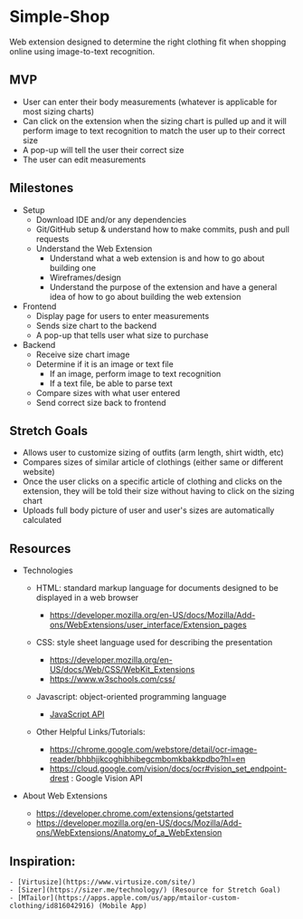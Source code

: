 # Simple-Shop
Web extension designed to determine the right clothing fit when shopping online using image-to-text recognition.

## MVP
- User can enter their body measurements (whatever is applicable for most sizing charts)
- Can click on the extension when the sizing chart is pulled up and it will perform image to text recognition to match the user up to their correct size
- A pop-up will tell the user their correct size
- The user can edit measurements


## Milestones
- Setup
	- Download IDE and/or any dependencies
	- Git/GitHub setup & understand how to make commits, push and pull requests
	- Understand the Web Extension
		- Understand what a web extension is and how to go about building one
		- Wireframes/design
		- Understand the purpose of the extension and have a general idea of how to go about building the web extension
- Frontend
	- Display page for users to enter measurements
	- Sends size chart to the backend
	- A pop-up that tells user what size to purchase
- Backend
	- Receive size chart image
	- Determine if it is an image or text file
		- If an image, perform image to text recognition
		- If a text file, be able to parse text
	- Compare sizes with what user entered
	- Send correct size back to frontend

## Stretch Goals
- Allows user to customize sizing of outfits (arm length, shirt width, etc)
- Compares sizes of similar article of clothings (either same or different website) 
- Once the user clicks on a specific article of clothing and clicks on the extension, they will be told their size without having to click on the sizing chart
- Uploads full body picture of user and user's sizes are automatically calculated

## Resources
- Technologies
	- HTML: standard markup language for documents designed to be displayed in a web browser
		- https://developer.mozilla.org/en-US/docs/Mozilla/Add-ons/WebExtensions/user_interface/Extension_pages

	- CSS: style sheet language used for describing the presentation
		- https://developer.mozilla.org/en-US/docs/Web/CSS/WebKit_Extensions
		- https://www.w3schools.com/css/

	- Javascript: object-oriented programming language
		- [JavaScript API](https://developer.mozilla.org/en-US/docs/Mozilla/Add-ons/WebExtensions/API)

	- Other Helpful Links/Tutorials:
		- https://chrome.google.com/webstore/detail/ocr-image-reader/bhbhjjkcoghibhibegcmbomkbakkpdbo?hl=en
		- https://cloud.google.com/vision/docs/ocr#vision_set_endpoint-drest : Google Vision API

- About Web Extensions
	- https://developer.chrome.com/extensions/getstarted
	- https://developer.mozilla.org/en-US/docs/Mozilla/Add-ons/WebExtensions/Anatomy_of_a_WebExtension

## Inspiration:
	- [Virtusize](https://www.virtusize.com/site/)
	- [Sizer](https://sizer.me/technology/) (Resource for Stretch Goal)
	- [MTailor](https://apps.apple.com/us/app/mtailor-custom-clothing/id816042916) (Mobile App)